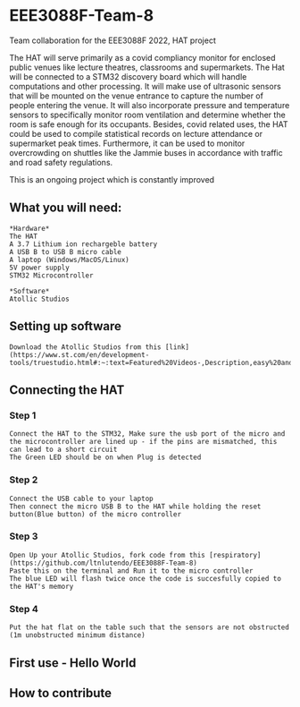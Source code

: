 # EEE3088F-Team-8
Team collaboration for the EEE3088F 2022, HAT project



The HAT will serve primarily as a covid compliancy monitor for enclosed public venues like
lecture theatres, classrooms and supermarkets. The Hat will be connected to a STM32
discovery board which will handle computations and other processing. It will make use of
ultrasonic sensors that will be mounted on the venue entrance to capture the number of people
entering the venue. It will also incorporate pressure and temperature sensors to specifically
monitor room ventilation and determine whether the room is safe enough for its occupants.
Besides, covid related uses, the HAT could be used to compile statistical records on lecture
attendance or supermarket peak times. Furthermore, it can be used to monitor overcrowding on
shuttles like the Jammie buses in accordance with traffic and road safety regulations.

This is an ongoing project which is constantly improved 

## What you will need:
```
*Hardware*
The HAT
A 3.7 Lithium ion rechargeble battery
A USB B to USB B micro cable
A laptop (Windows/MacOS/Linux)
5V power supply
STM32 Microcontroller

*Software*
Atollic Studios
```

## Setting up software
```
Download the Atollic Studios from this [link](https://www.st.com/en/development-tools/truestudio.html#:~:text=Featured%20Videos-,Description,easy%20and%20efficient%20development%20process.)
```


## Connecting the HAT

### Step 1
```
Connect the HAT to the STM32, Make sure the usb port of the micro and the microcontroller are lined up - if the pins are mismatched, this can lead to a short circuit
The Green LED should be on when Plug is detected
```
### Step 2
```
Connect the USB cable to your laptop
Then connect the micro USB B to the HAT while holding the reset button(Blue button) of the micro controller
```
### Step 3
```
Open Up your Atollic Studios, fork code from this [respiratory](https://github.com/ltnlutendo/EEE3088F-Team-8)
Paste this on the terminal and Run it to the micro controller
The blue LED will flash twice once the code is succesfully copied to the HAT's memory
```
### Step 4

```
Put the hat flat on the table such that the sensors are not obstructed (1m unobstructed minimum distance)
```
## First use - Hello World

## How to contribute
